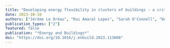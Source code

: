 ```yaml
---
title: "Developing energy flexibility in clusters of buildings - a critical analysis of barriers from planning to operation"
date: 2023-10-10
authors: ["Jérôme Le Dréau", "Rui Amaral Lopes", "Sarah O'Connell", "Donal Finn", "Maomao Hu"]
publication_types: ["2"]
featured: false
publication: "*Energy and Buildings*"
doi: "https://doi.org/10.1016/j.enbuild.2023.113608"
---
```

